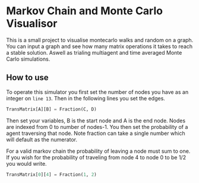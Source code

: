 # Markov Chain and Monte Carlo Visualisor
This is a small project to visualise montecarlo walks and random on a graph. You can input a graph and see how many matrix operations it takes to reach a stable solution. Aswell as trialing multiagent and time averaged Monte Carlo simulations.

## How to use
To operate this simulator you first set the number of nodes you have as an integer on `line 13`. Then in the following lines you set the edges. 
```py 
TransMatrix[A][B] = Fraction(C, D)
```
Then set your variables, B is the start node and A is the end node. Nodes are indexed from 0 to number of nodes-1. You then set the probability of a agent traversing that node. Note fraction can take a single number which will default as the numerator. 

For a valid markov chain the probability of leaving a node must sum to one. If you wish for the probability of traveling from node 4 to node 0 to be 1/2 you would write.
```py 
TransMatrix[0][4] = Fraction(1, 2)
```